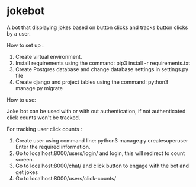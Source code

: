 # jokebot
A bot that displaying jokes based on button clicks and tracks button clicks by a user.

How to set up : 

1. Create virtual environment.
2. Install requirements using the command:
    pip3 install -r requirements.txt
3. Create Postgres database and change database settings in settings.py file
4. Create django and project tables using the command:
   python3 manage.py migrate


How to use:

 Joke bot can be used with or with out authentication, if not authenticated click counts won't be tracked.
 
 For tracking user click counts :
  1. Create user using command line:
       python3 manage.py createsuperuser
     Enter the required information.
  2. Go to localhost:8000/users/login/ and login, this will redirect to count screen.
  3. Go to localhost:8000/chat/ and click button to engage with the bot and get jokes
  4. Go to localhost:8000/users/click-counts/
 
 
 
